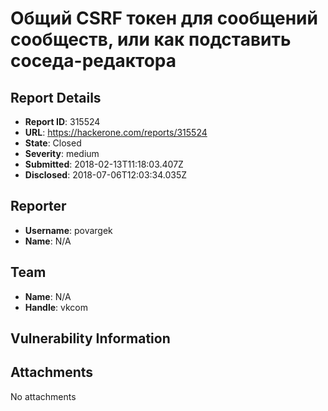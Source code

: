 # Общий CSRF токен для сообщений сообществ, или как подставить соседа-редактора

## Report Details
- **Report ID**: 315524
- **URL**: https://hackerone.com/reports/315524
- **State**: Closed
- **Severity**: medium
- **Submitted**: 2018-02-13T11:18:03.407Z
- **Disclosed**: 2018-07-06T12:03:34.035Z

## Reporter
- **Username**: povargek
- **Name**: N/A

## Team
- **Name**: N/A
- **Handle**: vkcom

## Vulnerability Information


## Attachments
No attachments
